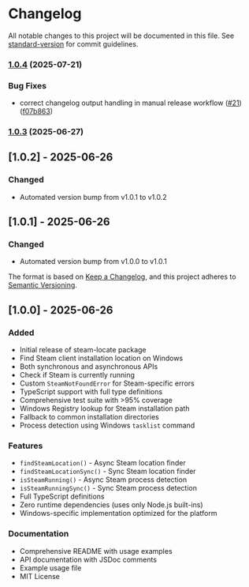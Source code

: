 # Changelog

All notable changes to this project will be documented in this file. See [standard-version](https://github.com/conventional-changelog/standard-version) for commit guidelines.

### [1.0.4](https://github.com/zevnda/steam-locate/compare/v1.0.3...v1.0.4) (2025-07-21)


### Bug Fixes

* correct changelog output handling in manual release workflow ([#21](https://github.com/zevnda/steam-locate/issues/21)) ([f07b863](https://github.com/zevnda/steam-locate/commit/f07b863b8aa246baa25fb94c1a19c1b467e05f49))

### [1.0.3](https://github.com/zevnda/steam-locate/compare/v1.0.2...v1.0.3) (2025-06-27)

## [1.0.2] - 2025-06-26

### Changed
- Automated version bump from v1.0.1 to v1.0.2


## [1.0.1] - 2025-06-26

### Changed
- Automated version bump from v1.0.0 to v1.0.1


The format is based on [Keep a Changelog](https://keepachangelog.com/en/1.0.0/),
and this project adheres to [Semantic Versioning](https://semver.org/spec/v2.0.0.html).

## [1.0.0] - 2025-06-26

### Added

- Initial release of steam-locate package
- Find Steam client installation location on Windows
- Both synchronous and asynchronous APIs
- Check if Steam is currently running
- Custom `SteamNotFoundError` for Steam-specific errors
- TypeScript support with full type definitions
- Comprehensive test suite with >95% coverage
- Windows Registry lookup for Steam installation path
- Fallback to common installation directories
- Process detection using Windows `tasklist` command

### Features

- `findSteamLocation()` - Async Steam location finder
- `findSteamLocationSync()` - Sync Steam location finder
- `isSteamRunning()` - Async Steam process detection
- `isSteamRunningSync()` - Sync Steam process detection
- Full TypeScript definitions
- Zero runtime dependencies (uses only Node.js built-ins)
- Windows-specific implementation optimized for the platform

### Documentation

- Comprehensive README with usage examples
- API documentation with JSDoc comments
- Example usage file
- MIT License
